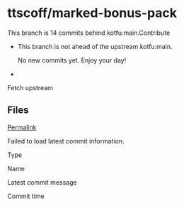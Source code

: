 # ttscoff/marked-bonus-pack

 This branch is 14 commits behind kotfu:main.Contribute

*  This branch is not ahead of the upstream kotfu:main.

   No new commits yet. Enjoy your day!

* 
Fetch upstream

## Files <a id="files"></a>

 [Permalink](https://github.com/ttscoff/marked-bonus-pack/tree/9730fe2f6fcf74256ac53f37c1f5039734244494/BBEdit)

 Failed to load latest commit information.

Type

Name

Latest commit message

Commit time

